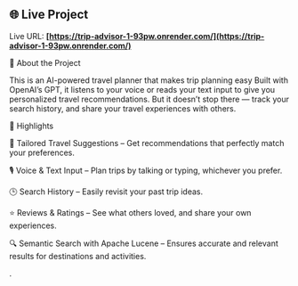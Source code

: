 ## 🌐 Live Project
Live URL: **[https://trip-advisor-1-93pw.onrender.com/](https://trip-advisor-1-93pw.onrender.com/)**

🌟 About the Project

This is an AI-powered travel planner that makes trip planning easy
Built with OpenAI’s GPT, it listens to your voice or reads your text input to give you personalized travel recommendations.
But it doesn’t stop there — track your search history, and share your travel experiences with others.

🚀 Highlights

🎯 Tailored Travel Suggestions – Get recommendations that perfectly match your preferences.

🎙 Voice & Text Input – Plan trips by talking or typing, whichever you prefer.

🕒 Search History – Easily revisit your past trip ideas.

⭐ Reviews & Ratings – See what others loved, and share your own experiences.

🔍 Semantic Search with Apache Lucene – Ensures accurate and relevant results for destinations and activities.

.
